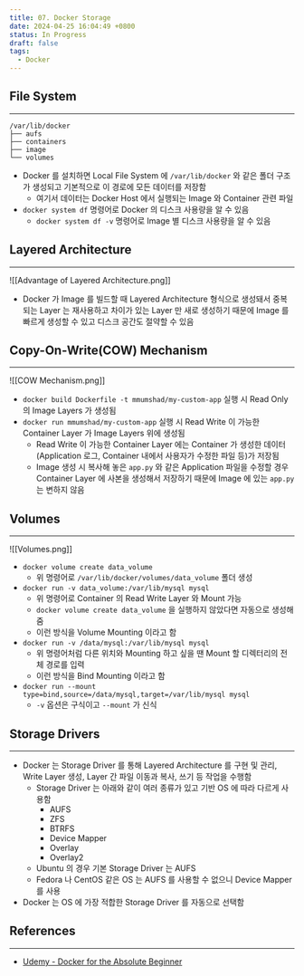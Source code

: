 ```yaml
---
title: 07. Docker Storage
date: 2024-04-25 16:04:49 +0800
status: In Progress
draft: false
tags:
  - Docker
---
```

## File System
---
```
/var/lib/docker
├── aufs
├── containers
├── image
└── volumes
```
- Docker 를 설치하면 Local File System 에 `/var/lib/docker` 와 같은 폴더 구조가 생성되고 기본적으로 이 경로에 모든 데이터를 저장함
	- 여기서 데이터는 Docker Host 에서 실행되는 Image 와 Container 관련 파일
- `docker system df` 명령어로 Docker 의 디스크 사용량을 알 수 있음
	- `docker system df -v` 명령어로 Image 별 디스크 사용량을 알 수 있음

## Layered Architecture
---
![[Advantage of Layered Architecture.png]]
- Docker 가 Image 를 빌드할 때 Layered Architecture 형식으로 생성돼서 중복되는 Layer 는 재사용하고 차이가 있는 Layer 만 새로 생성하기 때문에 Image 를 빠르게 생성할 수 있고 디스크 공간도 절약할 수 있음

## Copy-On-Write(COW) Mechanism
---
![[COW Mechanism.png]]
- `docker build Dockerfile -t mmumshad/my-custom-app` 실행 시 Read Only 의 Image Layers 가 생성됨
- `docker run mmumshad/my-custom-app` 실행 시 Read Write 이 가능한 Container Layer 가 Image Layers 위에 생성됨
	- Read Write 이 가능한 Container Layer 에는 Container 가 생성한 데이터(Application 로그, Container 내에서 사용자가 수정한 파일 등)가 저장됨
	- Image 생성 시 복사해 놓은 `app.py` 와 같은 Application 파일을 수정할 경우 Container Layer 에 사본을 생성해서 저장하기 때문에 Image 에 있는 `app.py` 는 변하지 않음

## Volumes
---
![[Volumes.png]]
- `docker volume create data_volume`
	- 위 명령어로 `/var/lib/docker/volumes/data_volume` 폴더 생성
- `docker run -v data_volume:/var/lib/mysql mysql`
	- 위 명령어로 Container 의 Read Write Layer 와 Mount 가능
	- `docker volume create data_volume` 을 실행하지 않았다면 자동으로 생성해줌
	- 이런 방식을 Volume Mounting 이라고 함
- `docker run -v /data/mysql:/var/lib/mysql mysql`
	- 위 명령어처럼 다른 위치와 Mounting 하고 싶을 땐 Mount 할 디렉터리의 전체 경로를 입력
	- 이런 방식을 Bind Mounting 이라고 함
- `docker run --mount type=bind,source=/data/mysql,target=/var/lib/mysql mysql`
	- `-v` 옵션은 구식이고 `--mount` 가 신식

## Storage Drivers
---
- Docker 는 Storage Driver 를 통해 Layered Architecture 를 구현 및 관리, Write Layer 생성, Layer 간 파일 이동과 복사, 쓰기 등 작업을 수행함
	- Storage Driver 는 아래와 같이 여러 종류가 있고 기반 OS 에 따라 다르게 사용함
		- AUFS
		- ZFS
		- BTRFS
		- Device Mapper
		- Overlay
		- Overlay2
	- Ubuntu 의 경우 기본 Storage Driver 는 AUFS
	- Fedora 나 CentOS 같은 OS 는 AUFS 를 사용할 수 없으니 Device Mapper 를 사용
- Docker 는 OS 에 가장 적합한 Storage Driver 를 자동으로 선택함

## References
---
- [Udemy - Docker for the Absolute Beginner](https://www.udemy.com/course/learn-docker/)
